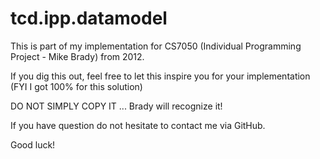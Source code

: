 tcd.ipp.datamodel
=================

This is part of my implementation for CS7050 (Individual Programming Project - Mike Brady) from 2012.

If you dig this out, feel free to let this inspire you for your implementation (FYI I got 100% for this solution)

DO NOT SIMPLY COPY IT ... Brady will recognize it! 

If you have question do not hesitate to contact me via GitHub.

Good luck!
